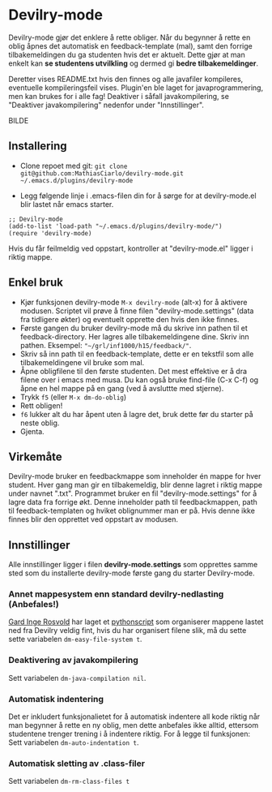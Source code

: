# Devilry-mode
Devilry-mode gjør det enklere å rette obliger. Når du begynner å rette en oblig åpnes det automatisk en feedback-template (mal), samt den forrige tilbakemeldingen du ga studenten hvis det er aktuelt. Dette gjør at man enkelt kan **se studentens utvilkling** og dermed gi **bedre tilbakemeldinger**.

Deretter vises README.txt hvis den finnes og alle javafiler kompileres, eventuelle kompileringsfeil vises.
Plugin'en ble laget for javaprogrammering, men kan brukes for i alle fag! Deaktiver i såfall javakompilering, se "Deaktiver javakompilering" nedenfor under "Innstillinger".

BILDE

## Installering
- Clone repoet med git:
`git clone git@github.com:MathiasCiarlo/devilry-mode.git ~/.emacs.d/plugins/devilry-mode`

- Legg følgende linje i .emacs-filen din for å sørge for at devilry-mode.el blir lastet når emacs starter.

``` elisp
;; Devilry-mode
(add-to-list 'load-path "~/.emacs.d/plugins/devilry-mode/")
(require 'devilry-mode)
```
Hvis du får feilmeldig ved oppstart, kontroller at "devilry-mode.el" ligger i riktig mappe.


## Enkel bruk
- Kjør funksjonen devilry-mode `M-x devilry-mode` (alt-x) for å aktivere modusen. Scriptet vil prøve å finne filen "devilry-mode.settings" (data fra tidligere økter) og eventuelt opprette den hvis den ikke finnes.
- Første gangen du bruker devilry-mode må du skrive inn pathen til et feedback-directory. Her lagres alle tilbakemeldingene dine. Skriv inn pathen.
Eksempel: `"~/grl/inf1000/h15/feedback/"`.
- Skriv så inn path til en feedback-template, dette er en tekstfil som alle tilbakemeldingene vil bruke som mal.
- Åpne obligfilene til den første studenten. Det mest effektive er å dra filene over i emacs med musa. Du kan også bruke find-file (C-x C-f) og åpne en hel mappe på en gang (ved å avsluttte med stjerne).
- Trykk `f5` (eller `M-x dm-do-oblig`)
- Rett obligen!
- `f6` lukker alt du har åpent uten å lagre det, bruk dette før du starter på neste oblig.
- Gjenta.

## Virkemåte
Devilry-mode bruker en feedbackmappe som inneholder én mappe for hver student. Hver gang man gir en tilbakemeldig, blir denne lagret i riktig mappe under navnet "<oblignummer>.txt".
Programmet bruker en fil "devilry-mode.settings" for å lagre data fra forrige økt. Denne inneholder path til feedbackmappen, path til feedback-templaten og hviket oblignummer man er på. Hvis denne ikke finnes blir den opprettet ved oppstart av modusen.

## Innstillinger
Alle innstillinger ligger i filen **devilry-mode.settings** som opprettes samme sted som du installerte devilry-mode første gang du starter Devilry-mode.

### Annet mappesystem enn standard devilry-nedlasting (Anbefales!)
[Gard Inge Rosvold](https://github.com/gardir) har laget et [pythonscript](https://github.com/gardir/Devilry_sort) som organiserer mappene lastet ned fra Devilry veldig fint, hvis du har organisert filene slik, må du sette sette variabelen `dm-easy-file-system t`.

### Deaktivering av javakompilering
Sett variabelen `dm-java-compilation nil`.

### Automatisk indentering
Det er inkludert funksjonalietet for å automatisk indentere all kode riktig når man begynner å rette en ny oblig, men dette anbefales ikke alltid, ettersom studentene trenger trening i å indentere riktig. For å legge til funksjonen: Sett variabelen `dm-auto-indentation t`.

### Automatisk sletting av .class-filer
Sett variabelen `dm-rm-class-files t`
